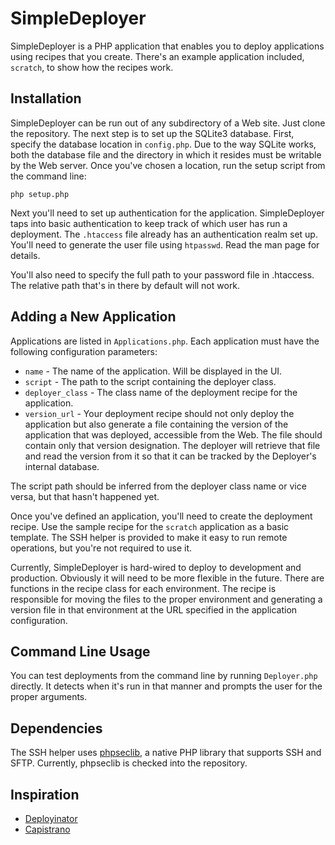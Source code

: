 SimpleDeployer
==============

SimpleDeployer is a PHP application that enables you to deploy
applications using recipes that you create. There's an example
application included, `scratch`, to show how the recipes work.

Installation
------------

SimpleDeployer can be run out of any subdirectory of a Web site.
Just clone the repository. The next step is to set up the
SQLite3 database. First, specify the database location in
`config.php`. Due to the way SQLite works, both the database
file and the directory in which it resides must be writable
by the Web server. Once you've chosen a location, run the setup
script from the command line:

    php setup.php

Next you'll need to set up authentication for the application.
SimpleDeployer taps into basic authentication to keep track of
which user has run a deployment. The `.htaccess` file already
has an authentication realm set up. You'll need to generate the
user file using `htpasswd`. Read the man page for details.

You'll also need to specify the full path to your password
file in .htaccess. The relative path that's in there by default
will not work.

Adding a New Application
------------------------

Applications are listed in `Applications.php`. Each application
must have the following configuration parameters:

* `name` - The name of the application. Will be displayed in the
  UI.
* `script` - The path to the script containing the deployer
  class.
* `deployer_class` - The class name of the deployment recipe for
  the application.
* `version_url` - Your deployment recipe should not only deploy
  the application but also generate a file containing the version
  of the application that was deployed, accessible from the Web.
  The file should contain only that version designation. The
  deployer will retrieve that file and read the version from it
  so that it can be tracked by the Deployer's internal database.

The script path should be inferred from the deployer class name
or vice versa, but that hasn't happened yet.

Once you've defined an application, you'll need to create the
deployment recipe. Use the sample recipe for the `scratch`
application as a basic template.  The SSH helper is provided to
make it easy to run remote operations, but you're not required
to use it.

Currently, SimpleDeployer is hard-wired to deploy to development
and production. Obviously it will need to be more flexible in the
future. There are functions in the recipe class for each
environment. The recipe is responsible for moving the files to
the proper environment and generating a version file in that
environment at the URL specified in the application configuration.

Command Line Usage
------------------

You can test deployments from the command line by running
`Deployer.php` directly. It detects when it's run in that manner
and prompts the user for the proper arguments.

Dependencies
------------

The SSH helper uses [phpseclib](http://phpseclib.sourceforge.net/),
a native PHP library that supports SSH and SFTP. Currently,
phpseclib is checked into the repository.

Inspiration
-----------

* [Deployinator](https://github.com/etsy/deployinator)
* [Capistrano](https://github.com/capistrano/capistrano)

